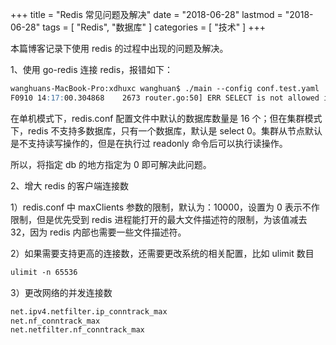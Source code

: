 +++
title = "Redis 常见问题及解决"
date = "2018-06-28"
lastmod = "2018-06-28"
tags = [
    "Redis",
    "数据库"
]
categories = [
    "技术"
]
+++

本篇博客记录下使用 redis 的过程中出现的问题及解决。

<!--more-->

1、使用 go-redis 连接 redis，报错如下：
```markdown
wanghuans-MacBook-Pro:xdhuxc wanghuan$ ./main --config conf.test.yaml
F0910 14:17:00.304868    2673 router.go:50] ERR SELECT is not allowed in cluster mode
```
在单机模式下，redis.conf 配置文件中默认的数据库数量是 16 个；但在集群模式下，redis 不支持多数据库，只有一个数据库，默认是 select 0。集群从节点默认是不支持读写操作的，但是在执行过 readonly 命令后可以执行读操作。

所以，将指定 db 的地方指定为 0 即可解决此问题。

2、增大 redis 的客户端连接数

1）redis.conf 中 maxClients 参数的限制，默认为：10000，设置为 0 表示不作限制，但是优先受到 redis 进程能打开的最大文件描述符的限制，为该值减去 32，因为 redis 内部也需要一些文件描述符。

2）如果需要支持更高的连接数，还需要更改系统的相关配置，比如 ulimit 数目
```markdown
ulimit -n 65536 
```

3）更改网络的并发连接数
```markdown
net.ipv4.netfilter.ip_conntrack_max
net.nf_conntrack_max
net.netfilter.nf_conntrack_max
```


